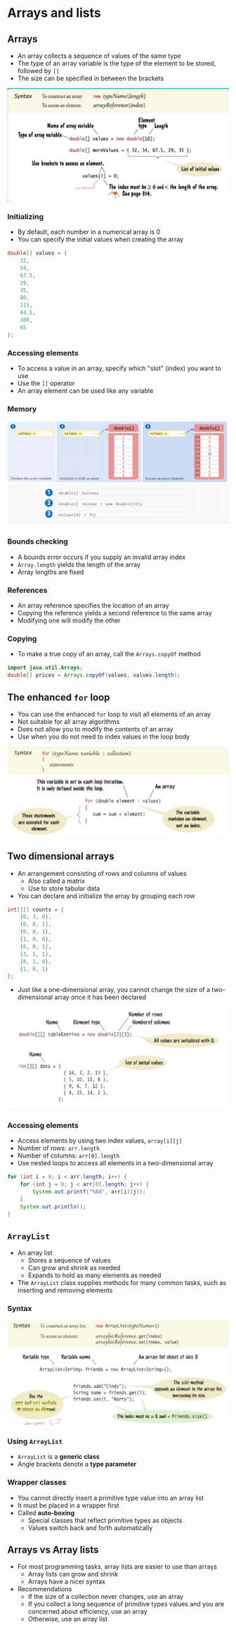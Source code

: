 # Arrays and lists

## Arrays

- An array collects a sequence of values of the same type
- The type of an array variable is the type of the element to be stored, followed by `[]`
- The size can be specified in between the brackets

![Array Syntax](./figures/array-syntax.png)

### Initializing

- By default, each number in a numerical array is $0$
- You can specify the initial values when creating the array

```Java
double[] values = {
	32,
	54,
	67.5,
	29,
	35,
	80,
	115,
	44.5,
	100,
	65
};
```

### Accessing elements

- To access a value in an array, specify which "slot" (index) you want to use
- Use the `[]` operator
- An array element can be used like any variable

### Memory

![Array In Memory](./figures/array-in-memory.png)

### Bounds checking

- A bounds error occurs if you supply an invalid array index
- `Array.length` yields the length of the array
- Array lengths are fixed

### References

- An array reference specifies the location of an array
- Copying the reference yields a second reference to the same array
- Modifying one will modify the other

### Copying

- To make a true copy of an array, call the `Arrays.copyOf` method

```Java
import java.util.Arrays;
double[] prices = Arrays.copyOf(values, values.length);
```

## The enhanced `for` loop

- You can use the enhanced `for` loop to visit all elements of an array
- Not suitable for all array algorithms
- Does not allow you to modify the contents of an array
- Use when you do not need to index values in the loop body

![Enhanced For Loop](./figures/enhanced-for-loop-syntax.png)

## Two dimensional arrays

- An arrangement consisting of rows and columns of values
	- Also called a matrix
	- Use to store tabular data
- You can declare and initialize the array by grouping each row

```Java
int[][] counts = {
	{0, 3, 0},
	{0, 0, 1},
	{0, 0, 1},
	{1, 0, 0},
	{0, 0, 1},
	{3, 1, 1},
	{0, 1, 0},
	{1, 0, 1}
};
```

- Just like a one-dimensional array, you cannot change the size of a two-dimensional array once it has been declared

![Two Dimensional Array Syntax](./figures/2d-array-syntax.png)

### Accessing elements

- Access elements by using two index values, `array[i][j]`
- Number of rows: `arr.length`
- Number of columns: `arr[0].length`
- Use nested loops to access all elements in a two-dimensional array

```Java
for (int i = 0; i < arr.length; i++) {
	for (int j = 0; j < arr[0].length; j++) {
		System.out.printf("%8d", arr[i][j]);
	}
	System.out.println();
}
```

## `ArrayList`

- An array list
	- Stores a sequence of values
	- Can grow and shrink as needed
	- Expands to hold as many elements as needed
- The `ArrayList` class supplies methods for many common tasks, such as inserting and removing elements

### Syntax

![Array List Syntax](./figures/array-list-syntax.png)

### Using `ArrayList`

- `ArrayList` is a **generic class**
- Angle brackets denote a **type parameter**

### Wrapper classes

- You cannot directly insert a primitive type value into an array list
- It must be placed in a wrapper first
- Called **auto-boxing**
	- Special classes that reflect primitive types as objects
	- Values switch back and forth automatically

## Arrays vs Array lists

- For most programming tasks, array lists are easier to use than arrays
	- Array lists can grow and shrink
	- Arrays have a nicer syntax
- Recommendations
	- If the size of a collection never changes, use an array
	- If you collect a long sequence of primitive types values and you are concerned about efficiency, use an array
	- Otherwise, use an array list

